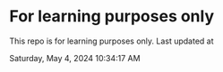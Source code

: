 # For learning purposes only
This repo is for learning purposes only.
Last updated at

Saturday, May 4, 2024 10:34:17 AM

